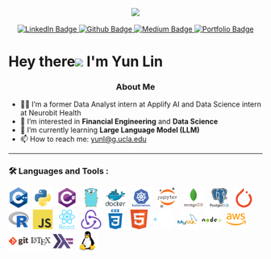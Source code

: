 <p align="center">
  <img src="https://images.immediate.co.uk/production/volatile/sites/23/2023/06/Megalodon-Getty-7147431.jpg" width='250'></img>
</p>
<div id="badges" align="center">
  <a href="[https://www.linkedin.com/in/proudjiao/](https://www.linkedin.com/in/yun-lin-24178716b/)">
    <img src="https://img.shields.io/badge/LinkedIn-blue?style=for-the-badge&logo=linkedin&logoColor=white" alt="LinkedIn Badge"/>
  </a>
  <a href="https://github.com/shark-yun">
    <img src="https://img.shields.io/badge/Github-blueviolet?style=for-the-badge&logo=Github&logoColor=white" alt="Github Badge"/>
  </a>
  <a href="https://sharkyun.medium.com/">
    <img src="https://img.shields.io/badge/Medium-black?style=for-the-badge&logo=Medium&logoColor=white" alt="Medium Badge"/>
</a>
<a href="https://shark-yun.github.io/">
    <img src="https://img.shields.io/badge/Portfolio-brightgreen?style=for-the-badge&logo=Safari&logoColor=white" alt="Portfolio Badge"/>
  </a> 
</div>
<!-- <p align="center">
  <img src="https://komarev.com/ghpvc/?username=proudjiao&style=flat-square&color=blue" alt=""/>
</p> -->

<h1>
  Hey there<img src="https://media.giphy.com/media/hvRJCLFzcasrR4ia7z/giphy.gif" width="30px"/> I'm Yun Lin
</h1>

<h3 align="center">About Me</h3>

- 👨‍💻 I’m a former Data Analyst intern at Applify AI and Data Science intern at Neurobit Health
- 👀 I’m interested in **Financial Engineering** and **Data Science**
- 🌱 I’m currently learning **Large Language Model (LLM)**
- 📫 How to reach me: [yunl@g.ucla.edu](mailto:yunl@g.ucla.edu)

---

### :hammer_and_wrench: Languages and Tools :
<div>
  <img src="https://github.com/devicons/devicon/blob/master/icons/cplusplus/cplusplus-original.svg" title="C++" alt="C++" width="40" height="40"/>&nbsp;
  <img src="https://github.com/devicons/devicon/blob/master/icons/python/python-original.svg" title="Python" alt="Python" width="40" height="40"/>&nbsp;
  <img src="https://github.com/devicons/devicon/blob/master/icons/csharp/csharp-original.svg" title="C#" alt="C#" width="40" height="40"/>&nbsp;
  <img src="https://github.com/devicons/devicon/blob/master/icons/go/go-original.svg" title="Go" alt="Go" width="40" height="40"/>&nbsp;
  <img src="https://github.com/devicons/devicon/blob/master/icons/docker/docker-original-wordmark.svg" title="Docker" alt="Docker" width="40" height="40"/> &nbsp;
  <img src="https://github.com/devicons/devicon/blob/master/icons/kubernetes/kubernetes-plain-wordmark.svg" title="Kubernetes" alt="Kubernetes" width="40" height="40"/> &nbsp;
  <img src="https://github.com/devicons/devicon/blob/master/icons/jupyter/jupyter-original-wordmark.svg" title="Jupyter" alt="Jupyter" width="40" height="40"/> &nbsp;
  <img src="https://github.com/devicons/devicon/blob/master/icons/mongodb/mongodb-original-wordmark.svg" title="MongoDB" alt="MongoDB" width="40" height="40"/> &nbsp;
  <img src="https://github.com/devicons/devicon/blob/master/icons/postgresql/postgresql-original-wordmark.svg" title="PostgreSQL" alt="PostgreSQL" width="40" height="40"/>&nbsp;
  <img src="https://github.com/devicons/devicon/blob/master/icons/pytorch/pytorch-original.svg" title="Pytorch" alt="Pytorch" width="40" height="40"/>&nbsp;
  <img src="https://github.com/devicons/devicon/blob/master/icons/r/r-original.svg" title="R" alt="R" width="40" height="40"/>&nbsp;
  <img src="https://github.com/devicons/devicon/blob/master/icons/javascript/javascript-original.svg" title="JavaScript" alt="JavaScript" width="40" height="40"/>&nbsp;
  <img src="https://github.com/devicons/devicon/blob/master/icons/react/react-original-wordmark.svg" title="React" alt="React" width="40" height="40"/>&nbsp;
  <img src="https://github.com/devicons/devicon/blob/master/icons/redux/redux-original.svg" title="Redux" alt="Redux " width="40" height="40"/>&nbsp;
  <img src="https://github.com/devicons/devicon/blob/master/icons/css3/css3-plain-wordmark.svg"  title="CSS3" alt="CSS" width="40" height="40"/>&nbsp;
  <img src="https://github.com/devicons/devicon/blob/master/icons/html5/html5-original.svg" title="HTML5" alt="HTML" width="40" height="40"/>&nbsp;
  <img src="https://github.com/devicons/devicon/blob/master/icons/tailwindcss/tailwindcss-original-wordmark.svg" title="TailWindCSS" alt="TailWindCSS" width="40" height="40"/>&nbsp;
  <img src="https://github.com/devicons/devicon/blob/master/icons/mysql/mysql-original-wordmark.svg" title="MySQL"  alt="MySQL" width="40" height="40"/>&nbsp;
  <img src="https://github.com/devicons/devicon/blob/master/icons/nodejs/nodejs-original-wordmark.svg" title="NodeJS" alt="NodeJS" width="40" height="40"/>&nbsp;
  <img src="https://github.com/devicons/devicon/blob/master/icons/amazonwebservices/amazonwebservices-plain-wordmark.svg" title="AWS" alt="AWS" width="40" height="40"/>&nbsp;
  <img src="https://github.com/devicons/devicon/blob/master/icons/git/git-original-wordmark.svg" title="Git" **alt="Git" width="40" height="40"/>
  <img src="https://github.com/devicons/devicon/blob/master/icons/latex/latex-original.svg" title="LaTeX" **alt="LaTeX" width="40" height="40"/>
  <img src="https://github.com/devicons/devicon/blob/master/icons/haskell/haskell-original.svg" title="Haskell" alt="Haskell" width="40" height="40"/>&nbsp;
  <img src="https://github.com/devicons/devicon/blob/master/icons/linux/linux-original.svg" title="Linux" alt="Linux" width="40" height="40"/>&nbsp;
  
</div>

<!--
---
### :fire: My Stats :
<p align="center">
  <img src="https://github-readme-stats.vercel.app/api?username=proudjiao&show_icons=true&count_private=true&hide=issues&theme=radical" />
</p>
<p align="center">
-->
